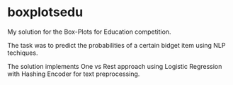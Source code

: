 # boxplotsedu
My solution for the Box-Plots for Education competition.

The task was to predict the probabilities of a certain bidget item using NLP techiques.

The solution implements One vs Rest approach using Logistic Regression with Hashing Encoder for text preprocessing. 
